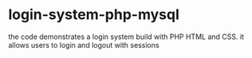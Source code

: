# login-system-php-mysql
the code demonstrates a login system build with PHP HTML and CSS. it allows users to login and logout with sessions
